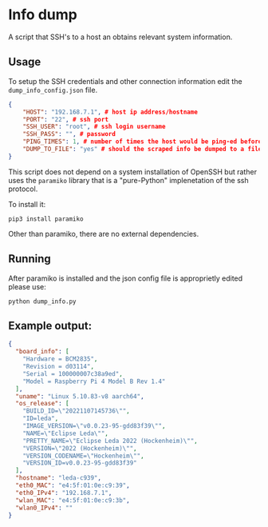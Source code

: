 # Info dump

A script that SSH's to a host an obtains relevant system information.

## Usage

To setup the SSH credentials and other connection information edit the `dump_info_config.json` file.

```json
{
    "HOST": "192.168.7.1", # host ip address/hostname
    "PORT": "22", # ssh port
    "SSH_USER": "root", # ssh login username
    "SSH_PASS": "", # password
    "PING_TIMES": 1, # number of times the host would be ping-ed before ssh connection is attempted
    "DUMP_TO_FILE": "yes" # should the scraped info be dumped to a file  - <yes/no>
}
```

This script does not depend on a system installation of OpenSSH but rather uses the `paramiko` library that is a "pure-Python" implenetation of the ssh protocol.

To install it:

`pip3 install paramiko`

Other than paramiko, there are no external dependencies.


## Running

After paramiko is installed and the json config file is approprietly edited please use:

`python dump_info.py`

## Example output:

```json
{
  "board_info": [
    "Hardware = BCM2835",
    "Revision = d03114",
    "Serial = 100000007c38a9ed",
    "Model = Raspberry Pi 4 Model B Rev 1.4"
  ],
  "uname": "Linux 5.10.83-v8 aarch64",
  "os_release": [
    "BUILD_ID=\"20221107145736\"",
    "ID=leda",
    "IMAGE_VERSION=\"v0.0.23-95-gdd83f39\"",
    "NAME=\"Eclipse Leda\"",
    "PRETTY_NAME=\"Eclipse Leda 2022 (Hockenheim)\"",
    "VERSION=\"2022 (Hockenheim)\"",
    "VERSION_CODENAME=\"Hockenheim\"",
    "VERSION_ID=v0.0.23-95-gdd83f39"
  ],
  "hostname": "leda-c939",
  "eth0_MAC": "e4:5f:01:0e:c9:39",
  "eth0_IPv4": "192.168.7.1",
  "wlan_MAC": "e4:5f:01:0e:c9:3b",
  "wlan0_IPv4": ""
}
```
